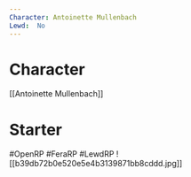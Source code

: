 ```yaml
---
Character: Antoinette Mullenbach
Lewd:  No
---
```

# Character
[[Antoinette Mullenbach]]

# Starter


#OpenRP #FeraRP #LewdRP
![[b39db72b0e520e5e4b3139871bb8cddd.jpg]]
